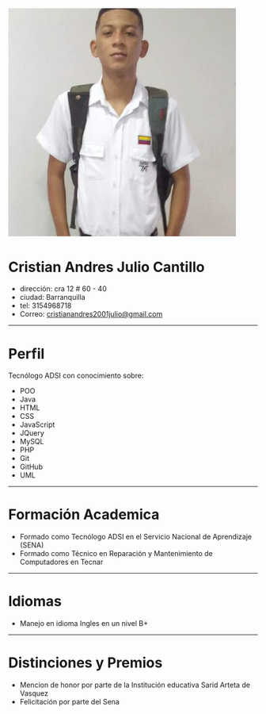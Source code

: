 ![](../img/imgPerfil.jfif)
---
# Cristian Andres Julio Cantillo
* dirección: cra 12 # 60 - 40
* ciudad: Barranquilla
* tel: 3154968718
* Correo: cristianandres2001julio@gmail.com 
---

# Perfil
Tecnólogo ADSI con conocimiento sobre:

* POO
*  Java 
* HTML
* CSS
* JavaScript
* JQuery
* MySQL
* PHP
* Git
* GitHub
* UML

---

# Formación Academica
* Formado como Tecnólogo ADSI en el Servicio Nacional de Aprendizaje (SENA)
* Formado como Técnico en Reparación y Mantenimiento de Computadores en Tecnar

---

# Idiomas
* Manejo en idioma Ingles en un nivel B+

---

# Distinciones y Premios
* Mencion de honor por parte de la Institución educativa Sarid Arteta de Vasquez
* Felicitación por parte del Sena
